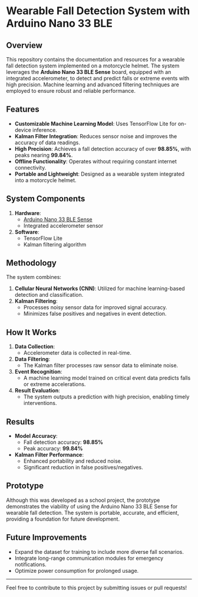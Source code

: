 # Wearable Fall Detection System with Arduino Nano 33 BLE

## Overview
This repository contains the documentation and resources for a wearable fall detection system implemented on a motorcycle helmet. The system leverages the **Arduino Nano 33 BLE Sense** board, equipped with an integrated accelerometer, to detect and predict falls or extreme events with high precision. Machine learning and advanced filtering techniques are employed to ensure robust and reliable performance.

## Features
- **Customizable Machine Learning Model**: Uses TensorFlow Lite for on-device inference.
- **Kalman Filter Integration**: Reduces sensor noise and improves the accuracy of data readings.
- **High Precision**: Achieves a fall detection accuracy of over **98.85%**, with peaks nearing **99.84%**.
- **Offline Functionality**: Operates without requiring constant internet connectivity.
- **Portable and Lightweight**: Designed as a wearable system integrated into a motorcycle helmet.

## System Components
1. **Hardware**:
   - [Arduino Nano 33 BLE Sense](https://store.arduino.cc/arduino-nano-33-ble-sense)
   - Integrated accelerometer sensor
2. **Software**:
   - TensorFlow Lite
   - Kalman filtering algorithm

## Methodology
The system combines:
1. **Cellular Neural Networks (CNN)**: Utilized for machine learning-based detection and classification.
2. **Kalman Filtering**:
   - Processes noisy sensor data for improved signal accuracy.
   - Minimizes false positives and negatives in event detection.

## How It Works
1. **Data Collection**:
   - Accelerometer data is collected in real-time.
2. **Data Filtering**:
   - The Kalman filter processes raw sensor data to eliminate noise.
3. **Event Recognition**:
   - A machine learning model trained on critical event data predicts falls or extreme accelerations.
4. **Result Evaluation**:
   - The system outputs a prediction with high precision, enabling timely interventions.

## Results
- **Model Accuracy**:
  - Fall detection accuracy: **98.85%**
  - Peak accuracy: **99.84%**
- **Kalman Filter Performance**:
  - Enhanced portability and reduced noise.
  - Significant reduction in false positives/negatives.

## Prototype
Although this was developed as a school project, the prototype demonstrates the viability of using the Arduino Nano 33 BLE Sense for wearable fall detection. The system is portable, accurate, and efficient, providing a foundation for future development.



## Future Improvements
- Expand the dataset for training to include more diverse fall scenarios.
- Integrate long-range communication modules for emergency notifications.
- Optimize power consumption for prolonged usage.

---

Feel free to contribute to this project by submitting issues or pull requests!

